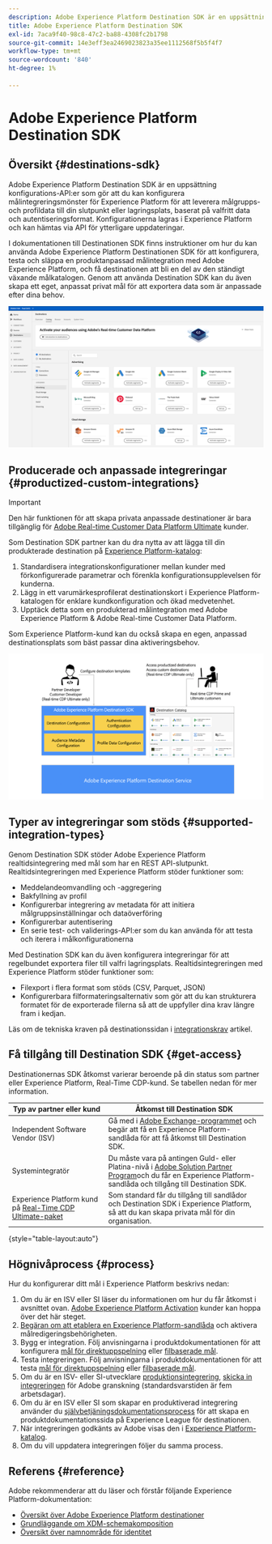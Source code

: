 ```yaml
---
description: Adobe Experience Platform Destination SDK är en uppsättning konfigurations-API:er som gör att du kan konfigurera målintegreringsmönster så att Experience Platform kan leverera målgrupps- och profildata till din slutpunkt eller lagringsplats, baserat på vilka data- och autentiseringsformat du väljer. Konfigurationerna lagras i Experience Platform och kan hämtas via API för ytterligare uppdateringar.
title: Adobe Experience Platform Destination SDK
exl-id: 7aca9f40-98c8-47c2-ba88-4308fc2b1798
source-git-commit: 14e3eff3ea2469023823a35ee1112568f5b5f4f7
workflow-type: tm+mt
source-wordcount: '840'
ht-degree: 1%

---
```


# Adobe Experience Platform Destination SDK

## Översikt {#destinations-sdk}

Adobe Experience Platform Destination SDK är en uppsättning konfigurations-API:er som gör att du kan konfigurera målintegreringsmönster för Experience Platform för att leverera målgrupps- och profildata till din slutpunkt eller lagringsplats, baserat på valfritt data och autentiseringsformat. Konfigurationerna lagras i Experience Platform och kan hämtas via API för ytterligare uppdateringar.

I dokumentationen till Destinationen SDK finns instruktioner om hur du kan använda Adobe Experience Platform Destinationen SDK för att konfigurera, testa och släppa en produktanpassad målintegration med Adobe Experience Platform, och få destinationen att bli en del av den ständigt växande målkatalogen. Genom att använda Destination SDK kan du även skapa ett eget, anpassat privat mål för att exportera data som är anpassade efter dina behov.

![Skärmbild från användargränssnittet i Experience Platform som visar destinationskatalogen](./assets/destinations-catalog-overview.png)

## Producerade och anpassade integreringar {#productized-custom-integrations}

>[!IMPORTANT]
>
> Den här funktionen för att skapa privata anpassade destinationer är bara tillgänglig för [Adobe Real-time Customer Data Platform Ultimate](https://helpx.adobe.com/legal/product-descriptions/real-time-customer-data-platform.html) kunder.

Som Destination SDK partner kan du dra nytta av att lägga till din produkterade destination på [Experience Platform-katalog](/help/destinations/catalog/overview.md):
1. Standardisera integrationskonfigurationer mellan kunder med förkonfigurerade parametrar och förenkla konfigurationsupplevelsen för kunderna.
2. Lägg in ett varumärkesprofilerat destinationskort i Experience Platform-katalogen för enklare kundkonfiguration och ökad medvetenhet.
3. Upptäck detta som en produkterad målintegration med Adobe Experience Platform &amp; Adobe Real-time Customer Data Platform.

Som Experience Platform-kund kan du också skapa en egen, anpassad destinationsplats som bäst passar dina aktiveringsbehov.

![Ett översiktsdiagram som visar hur målutvecklare interagerar med Destination SDK och hur Real-Time CDP-kunder drar nytta av produktioner och privata destinationer.](./assets/destination-sdk-visual.png)

## Typer av integreringar som stöds {#supported-integration-types}

Genom Destination SDK stöder Adobe Experience Platform realtidsintegrering med mål som har en REST API-slutpunkt. Realtidsintegreringen med Experience Platform stöder funktioner som:
* Meddelandeomvandling och -aggregering
* Bakfyllning av profil
* Konfigurerbar integrering av metadata för att initiera målgruppsinställningar och dataöverföring
* Konfigurerbar autentisering
* En serie test- och validerings-API:er som du kan använda för att testa och iterera i målkonfigurationerna

Med Destination SDK kan du även konfigurera integreringar för att regelbundet exportera filer till valfri lagringsplats. Realtidsintegreringen med Experience Platform stöder funktioner som:
* Filexport i flera format som stöds (CSV, Parquet, JSON)
* Konfigurerbara filformateringsalternativ som gör att du kan strukturera formatet för de exporterade filerna så att de uppfyller dina krav längre fram i kedjan.

Läs om de tekniska kraven på destinationssidan i [integrationskrav](./integration-prerequisites.md) artikel.

## Få tillgång till Destination SDK {#get-access}

Destinationernas SDK åtkomst varierar beroende på din status som partner eller Experience Platform, Real-Time CDP-kund. Se tabellen nedan för mer information.


| Typ av partner eller kund | Åtkomst till Destination SDK |
---------|----------|
| Independent Software Vendor (ISV) | Gå med i [Adobe Exchange-programmet](https://partners.adobe.com/exchangeprogram/experiencecloud.html) och begär att få en Experience Platform-sandlåda för att få åtkomst till Destination SDK. |
| Systemintegratör | Du måste vara på antingen Guld- eller Platina-nivå i [Adobe Solution Partner Program](https://solutionpartners.adobe.com/home.html)och du får en Experience Platform-sandlåda och tillgång till Destination SDK. |
| Experience Platform kund på [Real-Time CDP Ultimate-paket](https://helpx.adobe.com/legal/product-descriptions/real-time-customer-data-platform.html) | Som standard får du tillgång till sandlådor och Destination SDK i Experience Platform, så att du kan skapa privata mål för din organisation. |

{style=&quot;table-layout:auto&quot;}

## Högnivåprocess {#process}

Hur du konfigurerar ditt mål i Experience Platform beskrivs nedan:

1. Om du är en ISV eller SI läser du informationen om hur du får åtkomst i avsnittet ovan. [Adobe Experience Platform Activation](https://helpx.adobe.com/legal/product-descriptions/adobe-experience-platform0.html) kunder kan hoppa över det här steget.
2. [Begäran om att etablera en Experience Platform-sandlåda](https://adobeexchangeec.zendesk.com/hc/en-us/articles/360037457812-Adobe-Experience-Platform-Sandbox-Accounts-Access-Adding-Users-and-Support) och aktivera målredigeringsbehörigheten.
3. Bygg er integration. Följ anvisningarna i produktdokumentationen för att konfigurera [mål för direktuppspelning](./configure-destination-instructions.md) eller [filbaserade mål](./configure-file-based-destination-instructions.md).
4. Testa integreringen. Följ anvisningarna i produktdokumentationen för att testa [mål för direktuppspelning](./test-destination.md) eller [filbaserade mål](./file-based-destination-testing-overview.md).
5. Om du är en ISV- eller SI-utvecklare [produktionsintegrering](./overview.md#productized-custom-integrations), [skicka in integreringen](./submit-destination.md) för Adobe granskning (standardsvarstiden är fem arbetsdagar).
6. Om du är en ISV eller SI som skapar en produktiverad integrering använder du [självbetjäningsdokumentationsprocess](./docs-framework/documentation-instructions.md) för att skapa en produktdokumentationssida på Experience League för destinationen.
7. När integreringen godkänts av Adobe visas den i [Experience Platform-katalog](/help/destinations/catalog/overview.md).
8. Om du vill uppdatera integreringen följer du samma process.

## Referens  {#reference}

Adobe rekommenderar att du läser och förstår följande Experience Platform-dokumentation:

* [Översikt över Adobe Experience Platform destinationer](https://experienceleague.adobe.com/docs/experience-platform/destinations/home.html?lang=en)
* [Grundläggande om XDM-schemakomposition](https://experienceleague.adobe.com/docs/experience-platform/xdm/schema/composition.html?lang=en)
* [Översikt över namnområde för identitet](https://experienceleague.adobe.com/docs/experience-platform/identity/namespaces.html?lang=en)
